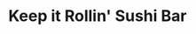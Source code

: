 ---
layout: place
title: "Keep it Rollin' Sushi Bar"
permalink: /new-york/rochester/keep-it-rollin-sushi-bar.html
stateAbbr: NY
stateName: New York
cityName: Rochester
place_id: ChIJ14ibI0O11okRjTFWH9XLUDw
photos:
  - name: >-
      places/ChIJ14ibI0O11okRjTFWH9XLUDw/photos/AeeoHcJg8BrWe5mwe-qZnyog8Q9TDBAyYzuXe7NsUY8CSjEryTFdX9BqX9H2Fk3bhhrd8xT63wR-Pz71vbmAfFc025tBUHNGdZ2EeulSZd712rzMoH-uMq7C_UdIWjU1g3i2CKxSeI-luOZzk48sY5yP1pu0cWpsw1JvcLK1Q2NE2171smIo1LcFh6ndzGCCpmNGpbgm_pIiaE9QlZbslW92qZ0zuiMWJ8dCK9_luYMsliYH2Cyma3BT6wbX2ni_wBeGNjzpYqwOyyI3x8dgcjGVla_YuF0D0Xtsc6-r6xWol_FgYI8DAjfuQkzwkR9p-u_DgFflTm7xnhxZfbXvAHZKA7QrCHD_XOGJnwxXmE8_iESJS7CVOtbg0zE6LjrhU40pxoRPt-pgH3Ceq7Qt9k6FDrxbRK9PEtqmv017n9niEu5jJqFY
    widthPx: 3000
    heightPx: 4000
    authorAttributions:
      - displayName: Ms. Williams
        uri: https://maps.google.com/maps/contrib/104918822291211117689
        photoUri: >-
          https://lh3.googleusercontent.com/a-/ALV-UjUNRsXHq1GDm15g-nHnFW1vTb4_GvMDzBdk6I4cI5GTO1U22VG1Wg=s100-p-k-no-mo
    flagContentUri: >-
      https://www.google.com/local/imagery/report/?cb_client=maps_api_places.places_api&image_key=!1e10!2sCIHM0ogKEICAgICXntux5AE&hl=en-US
    googleMapsUri: >-
      https://www.google.com/maps/place//data=!3m4!1e2!3m2!1sCIHM0ogKEICAgICXntux5AE!2e10!4m2!3m1!1s0x89d6b543239b88d7:0x3c50cbd51f56318d
  - name: >-
      places/ChIJ14ibI0O11okRjTFWH9XLUDw/photos/AeeoHcK9zmpKKjnVTMW0_8KESlzPEzRrwtcaYjvY-qbSvcSzROiLNc4kKjXZ52uqBlgtWNYg2eieJ-POTJZ6uuw5Tp4M_RKGKSE2f6CJXoj1gT6uA_mFiUiG02cOmMtqx9SW0IN0gDcUtxqaPgiQNnILo6GQRacCHgH4J1WRh78V99CKuwUgqVjTEBQ31QNZvwxXQo0_SBWr_2CQdXhn1BGIoJZtTGuB5Q8vJvYD5Brhd4bnCFEv8lSiFRtvgzJYrHzzIzbmQNmGqt8K-KfaADNLNvT4L4ef8qu_NpZavvLjCI59ug
    widthPx: 1771
    heightPx: 998
    authorAttributions:
      - displayName: Keep it Rollin' Sushi Bar
        uri: https://maps.google.com/maps/contrib/116637487779693305585
        photoUri: >-
          https://lh3.googleusercontent.com/a-/ALV-UjV1ZaLdUPYU7iVeHTpGieojhV4tDJX_vQm2CPeRX0oYFczE7FE=s100-p-k-no-mo
    flagContentUri: >-
      https://www.google.com/local/imagery/report/?cb_client=maps_api_places.places_api&image_key=!1e10!2sAF1QipP1cttKIeOu5Ls4ZJ-rJfreVCtVUvouI2woYreE&hl=en-US
    googleMapsUri: >-
      https://www.google.com/maps/place//data=!3m4!1e2!3m2!1sAF1QipP1cttKIeOu5Ls4ZJ-rJfreVCtVUvouI2woYreE!2e10!4m2!3m1!1s0x89d6b543239b88d7:0x3c50cbd51f56318d
  - name: >-
      places/ChIJ14ibI0O11okRjTFWH9XLUDw/photos/AeeoHcJxsra0DDVmaDgQusyBbH_PSbmqiJGwbNZ6P5e-45Z-Q7A63fsCWKi4lONZSenCITffCkdriGJ28y36v8yehJDI8k62ti_yNluc3jUOxItRE6aHW52YZvJiGv5jowQPLBvMfkD-4Fk1ZJ6l2mZQ67n3Obwf_4gYkX7SDUqdzsngNrkoGppHtRxwt0-bSp7Czoh3GfgIqBaHPP28Z8Yc4C8IDpd8Qly44aCBLi1Fnl9cfO7o3b5J9cL_NYyJhjZ_WIg_JaLuU5Zs3jDKHZbxQpCaleKbnG0rQ4P2qUpxqEbW7w
    widthPx: 1829
    heightPx: 2048
    authorAttributions:
      - displayName: Keep it Rollin' Sushi Bar
        uri: https://maps.google.com/maps/contrib/116637487779693305585
        photoUri: >-
          https://lh3.googleusercontent.com/a-/ALV-UjV1ZaLdUPYU7iVeHTpGieojhV4tDJX_vQm2CPeRX0oYFczE7FE=s100-p-k-no-mo
    flagContentUri: >-
      https://www.google.com/local/imagery/report/?cb_client=maps_api_places.places_api&image_key=!1e10!2sAF1QipPaoRxfft74henuqph7FxWOFyhRn1RUWcFHkRXI&hl=en-US
    googleMapsUri: >-
      https://www.google.com/maps/place//data=!3m4!1e2!3m2!1sAF1QipPaoRxfft74henuqph7FxWOFyhRn1RUWcFHkRXI!2e10!4m2!3m1!1s0x89d6b543239b88d7:0x3c50cbd51f56318d
  - name: >-
      places/ChIJ14ibI0O11okRjTFWH9XLUDw/photos/AeeoHcKiUJGKa5NVedmgAGeMOi9enA6c1nUNVAEeHOBnNoP2IiZK3mDa-wTfB7Lklo-WhopqlLov5UDf3YBXgy5LBlt7BAN51B5kMAwkS4Ha4kneJNbGRBUkoukcY0UV0GyDD2PaIeKWeCExDYpRx_2CialxuQEQShpvxpszfgg20Sh05rIuDwXHYwmCw-VPATOseJZbqsa_u8xy-2Q09PlLR7eyusedgs020fxqtVqwrsYUsQ6D0dFyzhPbXMy-QjJ3gtHAxpKs6YvS1fM93mllmd1mHNDo54MmNt45TwTJUv1wuMm9o_BaD4MM_7T-K-VLRGOkzOkSVfER0IdAyOVXjLiKhJ7O16LF1smOrfBoYbCgGnYlWO-6IBWfjlB18EtPjJBM_wMVEPKWS2OtBupba3ymoFjy4Xcm4pi99xtv2ifW-ac
    widthPx: 4080
    heightPx: 3072
    authorAttributions:
      - displayName: Dave Masters
        uri: https://maps.google.com/maps/contrib/103361060005802553609
        photoUri: >-
          https://lh3.googleusercontent.com/a/ACg8ocLyFLAfSn9DjLLy2BEIECh5mTfwNPl-a2xZUXPMBpOjALGx5A=s100-p-k-no-mo
    flagContentUri: >-
      https://www.google.com/local/imagery/report/?cb_client=maps_api_places.places_api&image_key=!1e10!2sCIHM0ogKEICAgIDvgv2LxgE&hl=en-US
    googleMapsUri: >-
      https://www.google.com/maps/place//data=!3m4!1e2!3m2!1sCIHM0ogKEICAgIDvgv2LxgE!2e10!4m2!3m1!1s0x89d6b543239b88d7:0x3c50cbd51f56318d
  - name: >-
      places/ChIJ14ibI0O11okRjTFWH9XLUDw/photos/AeeoHcLstzUTxsn6X4VdYj0a7nn3XLPeqG-MMKHkpb1BaN36acdom5S9nePSnHKp0UqR9DoDEFgPs_6hf4m53Yo1-naoL0xbHparI0b7KPOxta7RtdQwtILv8Q33AT8qOqDnDDSyf3DrOClkX4bCIo8sz7EI4AXrkmTDvrIxnarUU6E8vFit1OwL-9J8qoD0ZAKsZp8211DRoofEEuZUYWovPu_vyUPG7OE_PKqSxqMA0bUo8BS7n-7-F5y8L8rRdmcGck_4Bz61xa5riKV2KlK4SUhU6Ed5JhxYJk4rGnqGKpkmUw
    widthPx: 1440
    heightPx: 1440
    authorAttributions:
      - displayName: Keep it Rollin' Sushi Bar
        uri: https://maps.google.com/maps/contrib/116637487779693305585
        photoUri: >-
          https://lh3.googleusercontent.com/a-/ALV-UjV1ZaLdUPYU7iVeHTpGieojhV4tDJX_vQm2CPeRX0oYFczE7FE=s100-p-k-no-mo
    flagContentUri: >-
      https://www.google.com/local/imagery/report/?cb_client=maps_api_places.places_api&image_key=!1e10!2sAF1QipMIvbA9U3LaMCjW7s1J8unzO67wnQ4a4b3zXWne&hl=en-US
    googleMapsUri: >-
      https://www.google.com/maps/place//data=!3m4!1e2!3m2!1sAF1QipMIvbA9U3LaMCjW7s1J8unzO67wnQ4a4b3zXWne!2e10!4m2!3m1!1s0x89d6b543239b88d7:0x3c50cbd51f56318d
  - name: >-
      places/ChIJ14ibI0O11okRjTFWH9XLUDw/photos/AeeoHcKYyUS2pAWXufP0fVU_BEj14uChhAYNFLC4ILXr1RQFC8GbpmolgDIFDPgSQmrFjBmynTZaZAqUKV5YfbB9TnOBv0OPb_k4g2AiyxhPVM_7u8O7zVLVU-dc9Vk-3klJBaTp0rHvo_XnrISih_nKy3VLVW_R2AG3KvXViAulmWecydpJDLpV5aa8yooRs4IXwOD-i1sBm9iR8jnVLL8EbWB6lUO2u4h_ckHspDK3kjfBlrx2rk3xYvGUszO6CZSxO8emeETTpxEORtIYN654DHwtNZy7SGJPWq7gE4oJDjw8Ng
    widthPx: 2431
    heightPx: 2048
    authorAttributions:
      - displayName: Keep it Rollin' Sushi Bar
        uri: https://maps.google.com/maps/contrib/116637487779693305585
        photoUri: >-
          https://lh3.googleusercontent.com/a-/ALV-UjV1ZaLdUPYU7iVeHTpGieojhV4tDJX_vQm2CPeRX0oYFczE7FE=s100-p-k-no-mo
    flagContentUri: >-
      https://www.google.com/local/imagery/report/?cb_client=maps_api_places.places_api&image_key=!1e10!2sAF1QipNGZfvdGdVNq4VSlcoT7mch1NOCYNJdiUpH_L7U&hl=en-US
    googleMapsUri: >-
      https://www.google.com/maps/place//data=!3m4!1e2!3m2!1sAF1QipNGZfvdGdVNq4VSlcoT7mch1NOCYNJdiUpH_L7U!2e10!4m2!3m1!1s0x89d6b543239b88d7:0x3c50cbd51f56318d
  - name: >-
      places/ChIJ14ibI0O11okRjTFWH9XLUDw/photos/AeeoHcIRWO34pE8cFbAqj3UAzxL0CZgWgb7VrdUdyw9C9DpHbcl1dN6yedtq7mbvJWH1Grkgl-voWYAso4-p5uDQh5gzvkwdvLQKJTnGxif2B00QVqTKWS-N31P1YK6tfNuPIIpoUz199VZ0ADPPHMox79cA9xOEu0ZHcPhBsF5IoKeXJi1xgvRIEE0YJH1fRLcnw1RFCdIbhCwEb1Q0Qy4fvqIn6fmiKCL72YOF-pRG9DjZ1H2VPhnMu1nSTaZe39ntuWgMewEAPpU56D1RYkRkR_mxryt48w-ncIKutusvOZCDYg
    widthPx: 1440
    heightPx: 1435
    authorAttributions:
      - displayName: Keep it Rollin' Sushi Bar
        uri: https://maps.google.com/maps/contrib/116637487779693305585
        photoUri: >-
          https://lh3.googleusercontent.com/a-/ALV-UjV1ZaLdUPYU7iVeHTpGieojhV4tDJX_vQm2CPeRX0oYFczE7FE=s100-p-k-no-mo
    flagContentUri: >-
      https://www.google.com/local/imagery/report/?cb_client=maps_api_places.places_api&image_key=!1e10!2sAF1QipMunYeDZ6HhWyyQ7zLFOSSB_KRFVLf0NtusOKah&hl=en-US
    googleMapsUri: >-
      https://www.google.com/maps/place//data=!3m4!1e2!3m2!1sAF1QipMunYeDZ6HhWyyQ7zLFOSSB_KRFVLf0NtusOKah!2e10!4m2!3m1!1s0x89d6b543239b88d7:0x3c50cbd51f56318d
  - name: >-
      places/ChIJ14ibI0O11okRjTFWH9XLUDw/photos/AeeoHcJT0XFV011xUmbD0-hYLACU-gzHsQwD9jdDljrT-pxvIrdJafyGyk8kCORbVuMIHi4s5h_O9BezHStBNTQ6Z6JUcJcPWUTHOD9EcMYrh0uEd20DGERHWb_uBFmnVJLFUaolxzBVICK1QsWIzb7Hf78072sY5tRzqNLHd9CLzfS4aTyK9E4jjo-MgVcJvUjl4T6p9Q6DZXTt_3TxBgDhP2ANlPYpZR9kiuP1Bg9I6sspFR20l45Lvixmrz7U4ei27ki6se6eAFGAy_6BLjsuNWXU6UX1WaTeCklg6Mfa0HsGKA
    widthPx: 1500
    heightPx: 1551
    authorAttributions:
      - displayName: Keep it Rollin' Sushi Bar
        uri: https://maps.google.com/maps/contrib/116637487779693305585
        photoUri: >-
          https://lh3.googleusercontent.com/a-/ALV-UjV1ZaLdUPYU7iVeHTpGieojhV4tDJX_vQm2CPeRX0oYFczE7FE=s100-p-k-no-mo
    flagContentUri: >-
      https://www.google.com/local/imagery/report/?cb_client=maps_api_places.places_api&image_key=!1e10!2sAF1QipPquY-fO3Y7gkBedM-PuMNQ-QB3UyrHjo-2UT9G&hl=en-US
    googleMapsUri: >-
      https://www.google.com/maps/place//data=!3m4!1e2!3m2!1sAF1QipPquY-fO3Y7gkBedM-PuMNQ-QB3UyrHjo-2UT9G!2e10!4m2!3m1!1s0x89d6b543239b88d7:0x3c50cbd51f56318d
  - name: >-
      places/ChIJ14ibI0O11okRjTFWH9XLUDw/photos/AeeoHcILNjIW-REgDgZ0QqPC4lSyBo11UBbRGeijFl2efnHT3qKrO0vt7oFeqKZie0pL5L2d3Bj6JQ_whskGsA369AhNFxYBz1JmYc4Vicu249X2VUzJgg7QnwD0pJEX1DscsQX33KTb8cnAg2H6a31HG6WAHSA-t8MvP2hsiJsvCv-1CvokjrDhfrcqiO4CuIgnzqcpbjdOIWvtp8D2mSFDaO-vwpgmaDhaggdIpawEJpaLtKTnN9CJS9U_CF5VEVNzD06HRR5FIoyzJdF-PMtnwvV8VAfX4no2kkKSTizNwSc9JQ
    widthPx: 1080
    heightPx: 1080
    authorAttributions:
      - displayName: Keep it Rollin' Sushi Bar
        uri: https://maps.google.com/maps/contrib/116637487779693305585
        photoUri: >-
          https://lh3.googleusercontent.com/a-/ALV-UjV1ZaLdUPYU7iVeHTpGieojhV4tDJX_vQm2CPeRX0oYFczE7FE=s100-p-k-no-mo
    flagContentUri: >-
      https://www.google.com/local/imagery/report/?cb_client=maps_api_places.places_api&image_key=!1e10!2sAF1QipOIhOGR_7KflsIVOuRaJdxBaAJsT8NA7Bn_N8aV&hl=en-US
    googleMapsUri: >-
      https://www.google.com/maps/place//data=!3m4!1e2!3m2!1sAF1QipOIhOGR_7KflsIVOuRaJdxBaAJsT8NA7Bn_N8aV!2e10!4m2!3m1!1s0x89d6b543239b88d7:0x3c50cbd51f56318d
  - name: >-
      places/ChIJ14ibI0O11okRjTFWH9XLUDw/photos/AeeoHcLeO4mR6AjS2pjGcxLN8cxJN-Xfkf6USriDTG3NgXUHXTcmNkaFu1_JlRmg8wqQQvvIC-TvGztg_nLk_1yGGhVVjxHFDifrSim_oYHCVp--TwDLoaMPAQUcp85lmYQV0sPBZxaWQ7Rz9z52pg1O6Pw33P-XnWrBWGYGdPykq9dYSlMdgW_tXySwzTWhvI8CJx_JOUvNj-UUxMWVGO70Ee2Hh7UX1KaTr8K1m1ELZEDN_5Ag9pNp3FJ5jOOciV0KWqBtU3G45-63NFIWw9PCKhRkW4A1Ucizvqs14ueBenkv8A
    widthPx: 1500
    heightPx: 2000
    authorAttributions:
      - displayName: Keep it Rollin' Sushi Bar
        uri: https://maps.google.com/maps/contrib/116637487779693305585
        photoUri: >-
          https://lh3.googleusercontent.com/a-/ALV-UjV1ZaLdUPYU7iVeHTpGieojhV4tDJX_vQm2CPeRX0oYFczE7FE=s100-p-k-no-mo
    flagContentUri: >-
      https://www.google.com/local/imagery/report/?cb_client=maps_api_places.places_api&image_key=!1e10!2sAF1QipMj_fNagpD0fgZvKcq6ExSHTDk56fpTrN85Qn38&hl=en-US
    googleMapsUri: >-
      https://www.google.com/maps/place//data=!3m4!1e2!3m2!1sAF1QipMj_fNagpD0fgZvKcq6ExSHTDk56fpTrN85Qn38!2e10!4m2!3m1!1s0x89d6b543239b88d7:0x3c50cbd51f56318d
address: 319 Exchange Blvd, Rochester, NY 14608, USA
street: 319 Exchange Blvd
city: Rochester
state: NY
zip: '14608'
country: USA
neighborhood: Corn Hill
latitude: '43.149066'
longitude: '-77.612240'
accessibility_options:
  wheelchairAccessibleParking: true
  wheelchairAccessibleEntrance: true
  wheelchairAccessibleRestroom: true
  wheelchairAccessibleSeating: true
business_status: OPERATIONAL
name: Keep it Rollin' Sushi Bar
google_maps_links:
  directionsUri: >-
    https://www.google.com/maps/dir//''/data=!4m7!4m6!1m1!4e2!1m2!1m1!1s0x89d6b543239b88d7:0x3c50cbd51f56318d!3e0
  placeUri: https://maps.google.com/?cid=4346197756626743693
  writeAReviewUri: >-
    https://www.google.com/maps/place//data=!4m3!3m2!1s0x89d6b543239b88d7:0x3c50cbd51f56318d!12e1
  reviewsUri: >-
    https://www.google.com/maps/place//data=!4m4!3m3!1s0x89d6b543239b88d7:0x3c50cbd51f56318d!9m1!1b1
  photosUri: >-
    https://www.google.com/maps/place//data=!4m3!3m2!1s0x89d6b543239b88d7:0x3c50cbd51f56318d!10e5
primary_type: Sushi Restaurant
opening_hours:
  regular: null
  current: null
secondary_opening_hours:
  regular:
    weekdayDescriptions: null
    type: null
  current:
    weekdayDescriptions: null
    type: null
phone: (585) 448-0047
price_level: null
price_range: null
rating: '4.7'
rating_count: 170
website: http://www.keepitrollinsushibar.com/
description: null
reviews:
  - name: >-
      places/ChIJ14ibI0O11okRjTFWH9XLUDw/reviews/ChZDSUhNMG9nS0VJQ0FnSUNYbFlPU2Z3EAE
    relativePublishTimeDescription: 5 months ago
    rating: 5
    text:
      text: >-
        Keep it Rollin' Sushi Bar is hands down one of the best dining
        experiences I've had in a long time. From the moment you step through
        the door, you're welcomed into an inviting, upbeat atmosphere that feels
        both chic and comfortable. The décor is modern yet cozy, perfect for
        both casual nights out or special occasions.


        The service here is phenomenal. The staff are not only friendly but
        incredibly knowledgeable about the menu, offering great suggestions that
        made our meal all the more enjoyable. They were attentive without being
        intrusive, and the pacing of the courses was perfect—giving us plenty of
        time to savor each dish.


        Speaking of the food, it was simply outstanding! The sushi was as fresh
        as it gets, with every roll crafted to perfection. Whether you're a
        sushi aficionado or trying it for the first time, their menu offers a
        fantastic range of options. The presentation was elegant, and the
        flavors were absolutely on point. Each bite was a perfect harmony of
        textures and tastes.


        If you're a fan of sushi, this place is a must-visit. The combination of
        excellent food, a vibrant yet relaxed atmosphere, and stellar service
        makes Keep it Rollin' Sushi Bar a standout. I’ll definitely be coming
        back soon!
      languageCode: en
    originalText:
      text: >-
        Keep it Rollin' Sushi Bar is hands down one of the best dining
        experiences I've had in a long time. From the moment you step through
        the door, you're welcomed into an inviting, upbeat atmosphere that feels
        both chic and comfortable. The décor is modern yet cozy, perfect for
        both casual nights out or special occasions.


        The service here is phenomenal. The staff are not only friendly but
        incredibly knowledgeable about the menu, offering great suggestions that
        made our meal all the more enjoyable. They were attentive without being
        intrusive, and the pacing of the courses was perfect—giving us plenty of
        time to savor each dish.


        Speaking of the food, it was simply outstanding! The sushi was as fresh
        as it gets, with every roll crafted to perfection. Whether you're a
        sushi aficionado or trying it for the first time, their menu offers a
        fantastic range of options. The presentation was elegant, and the
        flavors were absolutely on point. Each bite was a perfect harmony of
        textures and tastes.


        If you're a fan of sushi, this place is a must-visit. The combination of
        excellent food, a vibrant yet relaxed atmosphere, and stellar service
        makes Keep it Rollin' Sushi Bar a standout. I’ll definitely be coming
        back soon!
      languageCode: en
    authorAttribution:
      displayName: Michael Alemañy
      uri: https://www.google.com/maps/contrib/101331061690789472199/reviews
      photoUri: >-
        https://lh3.googleusercontent.com/a-/ALV-UjV5zPp62e2jxRUqdk0kHwBZWGqX8Lw1LApNErIkNtcDF_cIv9eX=s128-c0x00000000-cc-rp-mo-ba4
    publishTime: '2024-10-18T23:10:27.625673Z'
    flagContentUri: >-
      https://www.google.com/local/review/rap/report?postId=ChZDSUhNMG9nS0VJQ0FnSUNYbFlPU2Z3EAE&d=17924085&t=1
    googleMapsUri: >-
      https://www.google.com/maps/reviews/data=!4m6!14m5!1m4!2m3!1sChZDSUhNMG9nS0VJQ0FnSUNYbFlPU2Z3EAE!2m1!1s0x89d6b543239b88d7:0x3c50cbd51f56318d
  - name: >-
      places/ChIJ14ibI0O11okRjTFWH9XLUDw/reviews/ChdDSUhNMG9nS0VJQ0FnSUR2NW9yRXR3RRAB
    relativePublishTimeDescription: 3 months ago
    rating: 5
    text:
      text: >-
        Keep it Rollin’ is one of our TOP favorite places to go to eat in
        Rochester. The prices are fair, the staff is awesome and the food is
        FANTASTIC.

        They offer plenty of options for people who don’t like seafood & they
        have some of the best sauces I have ever tasted.

        My father, myself, and many friends highly recommend Keep it Rollin’ as
        our first option for sushi and quite honestly our first thought for
        lunch after the work day.

        I strongly recommend the crawdad or the off-menu Tofu bowl if you’re in
        a pinch for lunch!

        10/10
      languageCode: en
    originalText:
      text: >-
        Keep it Rollin’ is one of our TOP favorite places to go to eat in
        Rochester. The prices are fair, the staff is awesome and the food is
        FANTASTIC.

        They offer plenty of options for people who don’t like seafood & they
        have some of the best sauces I have ever tasted.

        My father, myself, and many friends highly recommend Keep it Rollin’ as
        our first option for sushi and quite honestly our first thought for
        lunch after the work day.

        I strongly recommend the crawdad or the off-menu Tofu bowl if you’re in
        a pinch for lunch!

        10/10
      languageCode: en
    authorAttribution:
      displayName: Stevie Palo
      uri: https://www.google.com/maps/contrib/101150027429452816766/reviews
      photoUri: >-
        https://lh3.googleusercontent.com/a-/ALV-UjXKCxpWsqrN4gTf3eONRpG8Kc93CIsItxfmXVE3Ojb36Iid03Q=s128-c0x00000000-cc-rp-mo
    publishTime: '2024-12-20T05:13:27.027954Z'
    flagContentUri: >-
      https://www.google.com/local/review/rap/report?postId=ChdDSUhNMG9nS0VJQ0FnSUR2NW9yRXR3RRAB&d=17924085&t=1
    googleMapsUri: >-
      https://www.google.com/maps/reviews/data=!4m6!14m5!1m4!2m3!1sChdDSUhNMG9nS0VJQ0FnSUR2NW9yRXR3RRAB!2m1!1s0x89d6b543239b88d7:0x3c50cbd51f56318d
  - name: >-
      places/ChIJ14ibI0O11okRjTFWH9XLUDw/reviews/ChZDSUhNMG9nS0VJQ0FnSUR2Z3YyaVd3EAE
    relativePublishTimeDescription: 3 months ago
    rating: 5
    text:
      text: >-
        ⭐⭐⭐⭐⭐

        I’m not usually a fan of seafood, but this sushi restaurant absolutely
        blew me away! They have an impressive variety of non-seafood options, so
        I didn’t feel limited at all. I tried the Chicken Chancellor Roll (just
        chicken strips in a roll), and it was fantastic—crispy, flavorful, and
        perfectly balanced with the rice and sauces. The presentation was
        beautiful, and the staff was incredibly welcoming and attentive. If
        you’re a sushi lover or even someone who doesn’t love seafood, this
        place has something for everyone. Highly recommend!
      languageCode: en
    originalText:
      text: >-
        ⭐⭐⭐⭐⭐

        I’m not usually a fan of seafood, but this sushi restaurant absolutely
        blew me away! They have an impressive variety of non-seafood options, so
        I didn’t feel limited at all. I tried the Chicken Chancellor Roll (just
        chicken strips in a roll), and it was fantastic—crispy, flavorful, and
        perfectly balanced with the rice and sauces. The presentation was
        beautiful, and the staff was incredibly welcoming and attentive. If
        you’re a sushi lover or even someone who doesn’t love seafood, this
        place has something for everyone. Highly recommend!
      languageCode: en
    authorAttribution:
      displayName: Dave Masters
      uri: https://www.google.com/maps/contrib/103361060005802553609/reviews
      photoUri: >-
        https://lh3.googleusercontent.com/a/ACg8ocLyFLAfSn9DjLLy2BEIECh5mTfwNPl-a2xZUXPMBpOjALGx5A=s128-c0x00000000-cc-rp-mo-ba4
    publishTime: '2024-12-18T19:02:55.191102Z'
    flagContentUri: >-
      https://www.google.com/local/review/rap/report?postId=ChZDSUhNMG9nS0VJQ0FnSUR2Z3YyaVd3EAE&d=17924085&t=1
    googleMapsUri: >-
      https://www.google.com/maps/reviews/data=!4m6!14m5!1m4!2m3!1sChZDSUhNMG9nS0VJQ0FnSUR2Z3YyaVd3EAE!2m1!1s0x89d6b543239b88d7:0x3c50cbd51f56318d
  - name: >-
      places/ChIJ14ibI0O11okRjTFWH9XLUDw/reviews/ChdDSUhNMG9nS0VJQ0FnSUR1XzR5S2tnRRAB
    relativePublishTimeDescription: 3 months ago
    rating: 5
    text:
      text: >-
        I’ve been here multiple times now and I always leave full and happy.
        Their crawdad bowl is a staple and must try (I love to get it with extra
        sauce).


        All the fish is super fresh, there are so many unique rolls, and they
        have a good variety of sake!


        My husband is not a seafood lover but he came here with me and there
        were also good alternative options for him which is great.


        Overall, extremely satisfied.


        Bella is an incredible sushi chef!
      languageCode: en
    originalText:
      text: >-
        I’ve been here multiple times now and I always leave full and happy.
        Their crawdad bowl is a staple and must try (I love to get it with extra
        sauce).


        All the fish is super fresh, there are so many unique rolls, and they
        have a good variety of sake!


        My husband is not a seafood lover but he came here with me and there
        were also good alternative options for him which is great.


        Overall, extremely satisfied.


        Bella is an incredible sushi chef!
      languageCode: en
    authorAttribution:
      displayName: Hals
      uri: https://www.google.com/maps/contrib/113326177231062314089/reviews
      photoUri: >-
        https://lh3.googleusercontent.com/a-/ALV-UjU696KwqrdoZHbs7ynk8ZuNFd2SO7217jwpyrunW3i4YMQjsOAkug=s128-c0x00000000-cc-rp-mo-ba4
    publishTime: '2024-12-19T11:54:44.288862Z'
    flagContentUri: >-
      https://www.google.com/local/review/rap/report?postId=ChdDSUhNMG9nS0VJQ0FnSUR1XzR5S2tnRRAB&d=17924085&t=1
    googleMapsUri: >-
      https://www.google.com/maps/reviews/data=!4m6!14m5!1m4!2m3!1sChdDSUhNMG9nS0VJQ0FnSUR1XzR5S2tnRRAB!2m1!1s0x89d6b543239b88d7:0x3c50cbd51f56318d
  - name: >-
      places/ChIJ14ibI0O11okRjTFWH9XLUDw/reviews/ChZDSUhNMG9nS0VJQ0FnSUQ3X3FuVE9BEAE
    relativePublishTimeDescription: 7 months ago
    rating: 5
    text:
      text: >-
        I really enjoyed this place! We tried the Philly Roll & Chicken Trasher
        Bowl, which was amazing! Definitely a hidden sushi spot in the city.
        They have a large variety of rolls. Will visit again to try new ones! ❤️
      languageCode: en
    originalText:
      text: >-
        I really enjoyed this place! We tried the Philly Roll & Chicken Trasher
        Bowl, which was amazing! Definitely a hidden sushi spot in the city.
        They have a large variety of rolls. Will visit again to try new ones! ❤️
      languageCode: en
    authorAttribution:
      displayName: Tati Ortiz
      uri: https://www.google.com/maps/contrib/112161571479425794629/reviews
      photoUri: >-
        https://lh3.googleusercontent.com/a-/ALV-UjW1ZL3LcnHnqH8m5F8I6AHTLg4djkSEKUAexsy71iH754_B9Rl2=s128-c0x00000000-cc-rp-mo
    publishTime: '2024-08-24T23:03:32.464601Z'
    flagContentUri: >-
      https://www.google.com/local/review/rap/report?postId=ChZDSUhNMG9nS0VJQ0FnSUQ3X3FuVE9BEAE&d=17924085&t=1
    googleMapsUri: >-
      https://www.google.com/maps/reviews/data=!4m6!14m5!1m4!2m3!1sChZDSUhNMG9nS0VJQ0FnSUQ3X3FuVE9BEAE!2m1!1s0x89d6b543239b88d7:0x3c50cbd51f56318d
parking_options:
  freeParkingLot: true
payment_options:
  acceptsCreditCards: true
  acceptsDebitCards: true
  acceptsCashOnly: false
allow_dogs: null
curbside_pickup: null
delivery: true
dine_in: true
good_for_children: null
good_for_groups: null
good_for_sports: false
live_music: false
menu_for_children: null
outdoor_seating: null
reservable: true
restroom: true
serves_beer: null
serves_breakfast: false
serves_brunch: false
serves_cocktails: null
serves_coffee: null
serves_dinner: true
serves_dessert: true
serves_lunch: true
serves_vegetarian_food: null
serves_wine: null
takeout: true

---
